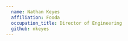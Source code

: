 ```yaml
---
  name: Nathan Keyes
  affiliation: Fooda
  occupation_title: Director of Engineering
  github: nkeyes
---
```

